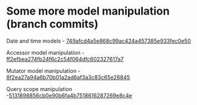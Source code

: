 # Some more model manipulation (branch commits)
Date and time models - [749afcd4a5e868c99ac424a457385e933fec0e50](https://github.com/kateaubreycellan-nabepero/laravel-test-and-demo/commit/749afcd4a5e868c99ac424a457385e933fec0e50)

Accessor model manipulation -[ff2efbea274fb24f6c2c54f064dfc602327617a7](https://github.com/kateaubreycellan-nabepero/laravel-test-and-demo/commit/ff2efbea274fb24f6c2c54f064dfc602327617a7)

Mutator model manipulation - [8f2ea27a94a6b70b01a2ad6af3a3c83c65e26845](https://github.com/kateaubreycellan-nabepero/laravel-test-and-demo/commit/8f2ea27a94a6b70b01a2ad6af3a3c83c65e26845)

Query scope manipulation -[5131898856cb0e90b6fa4b7518616287269e8c4e](https://github.com/kateaubreycellan-nabepero/laravel-test-and-demo/commit/5131898856cb0e90b6fa4b7518616287269e8c4e)